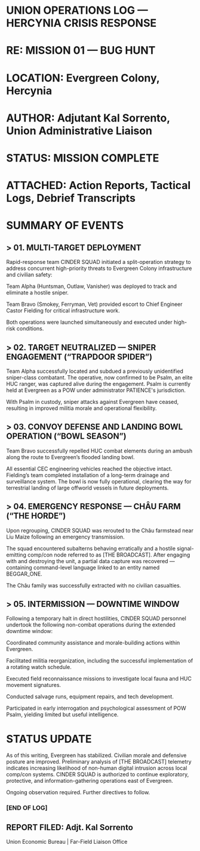 # UNION OPERATIONS LOG — HERCYNIA CRISIS RESPONSE
# RE: MISSION 01 — BUG HUNT
# LOCATION: Evergreen Colony, Hercynia
# AUTHOR: Adjutant Kal Sorrento, Union Administrative Liaison
# STATUS: MISSION COMPLETE
# ATTACHED: Action Reports, Tactical Logs, Debrief Transcripts

# SUMMARY OF EVENTS
## > 01. MULTI-TARGET DEPLOYMENT

Rapid-response team CINDER SQUAD initiated a split-operation strategy to address concurrent high-priority threats to Evergreen Colony infrastructure and civilian safety:

Team Alpha (Huntsman, Outlaw, Vanisher) was deployed to track and eliminate a hostile sniper.

Team Bravo (Smokey, Ferryman, Vet) provided escort to Chief Engineer Castor Fielding for critical infrastructure work.

Both operations were launched simultaneously and executed under high-risk conditions.

## > 02. TARGET NEUTRALIZED — SNIPER ENGAGEMENT (“TRAPDOOR SPIDER”)

Team Alpha successfully located and subdued a previously unidentified sniper-class combatant. The operative, now confirmed to be Psalm, an elite HUC ranger, was captured alive during the engagement.
Psalm is currently held at Evergreen as a POW under administrator PATIENCE's jurisdiction.

With Psalm in custody, sniper attacks against Evergreen have ceased, resulting in improved militia morale and operational flexibility.

## > 03. CONVOY DEFENSE AND LANDING BOWL OPERATION (“BOWL SEASON”)

Team Bravo successfully repelled HUC combat elements during an ambush along the route to Evergreen’s flooded landing bowl.

All essential CEC engineering vehicles reached the objective intact. Fielding’s team completed installation of a long-term drainage and surveillance system.
The bowl is now fully operational, clearing the way for terrestrial landing of large offworld vessels in future deployments.

## > 04. EMERGENCY RESPONSE — CHÂU FARM (“THE HORDE”)

Upon regrouping, CINDER SQUAD was rerouted to the Châu farmstead near Liu Maize following an emergency transmission.

The squad encountered subalterns behaving erratically and a hostile signal-emitting comp/con node referred to as [THE BROADCAST].
After engaging with and destroying the unit, a partial data capture was recovered — containing command-level language linked to an entity named BEGGAR_ONE.

The Châu family was successfully extracted with no civilian casualties.

## > 05. INTERMISSION — DOWNTIME WINDOW

Following a temporary halt in direct hostilities, CINDER SQUAD personnel undertook the following non-combat operations during the extended downtime window:

Coordinated community assistance and morale-building actions within Evergreen.

Facilitated militia reorganization, including the successful implementation of a rotating watch schedule.

Executed field reconnaissance missions to investigate local fauna and HUC movement signatures.

Conducted salvage runs, equipment repairs, and tech development.

Participated in early interrogation and psychological assessment of POW Psalm, yielding limited but useful intelligence.

# STATUS UPDATE
As of this writing, Evergreen has stabilized. Civilian morale and defensive posture are improved.
Preliminary analysis of [THE BROADCAST] telemetry indicates increasing likelihood of non-human digital intrusion across local comp/con systems.
CINDER SQUAD is authorized to continue exploratory, protective, and information-gathering operations east of Evergreen.

Ongoing observation required. Further directives to follow.

### [END OF LOG]
## REPORT FILED: Adjt. Kal Sorrento
Union Economic Bureau | Far-Field Liaison Office
